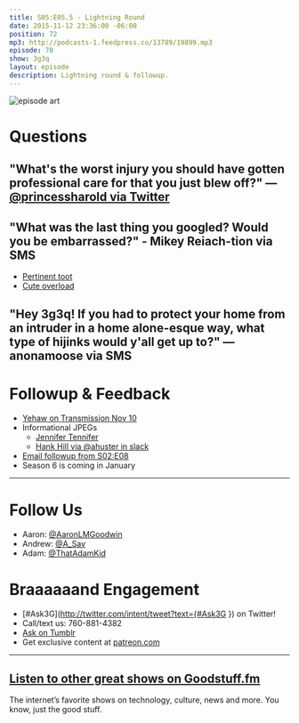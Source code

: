 ```yaml
---
title: S05:E05.5 - Lightning Round
date: 2015-11-12 23:36:00 -06:00
position: 72
mp3: http://podcasts-1.feedpress.co/13789/19899.mp3
episode: 70
show: 3g3q
layout: episode
description: Lightning round & followup.
---
```


![episode art][1]

# Questions

## "What's the worst injury you should have gotten professional care for that you just blew off?" —[@princessharold via Twitter][2]

## "What was the last thing you googled? Would you be embarrassed?" - Mikey Reiach-tion via SMS
* [Pertinent toot][3]
* [Cute overload][4]

## "Hey 3g3q! If you had to protect your home from an intruder in a home alone-esque way, what type of hijinks would y'all get up to?" —anonamoose via SMS

# Followup & Feedback

* [Yehaw on Transmission Nov 10][5]
* Informational JPEGs
    * [Jennifer Tennifer][6]
    * [Hank Hill via @ahuster in slack][7]
* [Email followup from S02:E08][8]
* Season 6 is coming in January

***

# Follow Us
* Aaron: [@AaronLMGoodwin](http://twitter.com/aaronlmgoodwin)
* Andrew: [@A_Sav](http://twitter.com/a_sav)
* Adam: [@ThatAdamKid](http://twitter.com/thatadamkid)

# Braaaaaand Engagement
* [#Ask3G](http://twitter.com/intent/tweet?text={#Ask3G }) on Twitter!
* Call/text us: 760-881-4382
* [Ask on Tumblr](http://3g3q.co/ask)
* Get exclusive content at [patreon.com](http://www.patreon.com/3g3q)

***

## [Listen to other great shows on Goodstuff.fm](http://goodstuff.fm/)
The internet’s favorite shows on technology, culture, news and more. You know, just the good stuff.

[1]: http://l.gdwn.co/1kkDE.gif
[2]: http://twitter.com/princessharold/status/662619491486990338
[3]: https://twitter.com/AaronLMGoodwin/status/664664920890458112
[4]: http://bit.ly/1LcXE4D
[5]: http://bit.ly/1N0wSUG
[6]: https://twitter.com/HillaryHottstuf/status/664929325230133249
[7]: http://i.imgur.com/zaRsnci.jpg
[8]: https://overcast.fm/+DRy1G8RGE/7:36
[9]: http://twitter.com/aaronlmgoodwin
[10]: http://twitter.com/a_sav
[11]: http://twitter.com/thatadamkid
[12]: http://www.patreon.com/3g3q
[13]: http://goodstuff.fm/3g3q/
